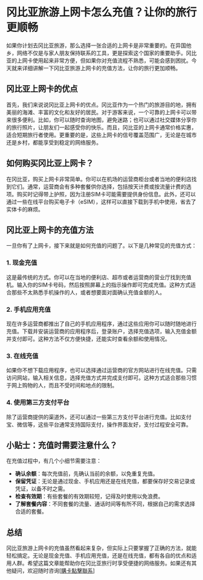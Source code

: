 # 冈比亚旅游上网卡怎么充值？让你的旅行更顺畅

如果你计划去冈比亚旅游，那么选择一张合适的上网卡是非常重要的。在异国他乡，网络不仅是与家人朋友保持联系的工具，更是探索这个国家的重要助手。冈比亚的上网卡使用起来非常方便，但如果你对充值流程不熟悉，可能会感到困扰。今天就来详细讲解一下冈比亚旅游上网卡的充值方法，让你的旅行更加顺畅。

## 冈比亚上网卡的优点

首先，我们来说说冈比亚上网卡的优点。冈比亚作为一个热门的旅游目的地，拥有美丽的海滩、丰富的文化和友好的居民。对于游客来说，一个可靠的上网卡可以带来很多便利。比如，你可以随时查询地图，避免迷路；也可以通过社交媒体分享你的旅行照片，让朋友们一起感受你的快乐。而且，冈比亚的上网卡通常价格实惠，适合短期旅行者使用。更重要的是，这些上网卡的信号覆盖范围广，无论是在城市还是乡村，都能享受到稳定的网络服务。

## 如何购买冈比亚上网卡？

在冈比亚，购买上网卡非常简单。你可以在机场的运营商柜台或者当地的便利店找到它们。通常，运营商会有多种套餐供你选择，包括按天计费或按流量计费的选项。购买时记得带上护照，因为注册SIM卡可能需要提供身份信息。此外，还可以通过一些在线平台购买电子卡（eSIM），这样可以直接下载到手机中使用，省去了实体卡的麻烦。

## 冈比亚上网卡的充值方法

一旦你有了上网卡，接下来就是如何充值的问题了。以下是几种常见的充值方式：

### 1. 现金充值

这是最传统的方式。你可以在当地的便利店、超市或者运营商的营业厅找到充值机。输入你的SIM卡号码，然后按照屏幕上的指示操作即可完成充值。这种方式适合那些不太熟悉手机操作的人，或者想要面对面确认充值金额的人。

### 2. 手机应用充值

现在许多运营商都推出了自己的手机应用程序，通过这些应用你可以随时随地进行充值。下载并安装运营商的应用程序后，登录账户，选择充值选项，输入充值金额并支付即可。这种方法不仅方便快捷，还能实时查看余额和使用情况。

### 3. 在线充值

如果你不想下载应用程序，也可以选择通过运营商的官方网站进行在线充值。只需访问网站，输入相关信息，选择充值方式并完成支付即可。这种方式适合那些习惯于网上购物的人，而且不受时间和地点的限制。

### 4. 使用第三方支付平台

除了运营商提供的渠道外，还可以通过一些第三方支付平台进行充值。比如支付宝、微信等，这些平台通常支持国际支付，操作界面友好，支付过程安全可靠。

## 小贴士：充值时需要注意什么？

在充值过程中，有几个小细节需要注意：

- **确认余额**：每次充值前，先确认当前的余额，以免重复充值。
- **保留凭证**：无论是通过现金、手机应用还是在线充值，都要保存好交易记录或凭证，以备不时之需。
- **检查有效期**：有些套餐的有效期较短，记得及时使用以免浪费。
- **了解套餐内容**：不同套餐的流量、通话时间等有所不同，根据自己的需求选择合适的套餐。

## 总结

冈比亚旅游上网卡的充值虽然看起来复杂，但实际上只要掌握了正确的方法，就能轻松搞定。无论是现金充值、手机应用充值，还是在线充值，都有各自的优点和适用人群。希望这篇文章能帮助你在冈比亚旅行时享受便捷的网络服务。如果还有其他疑问，欢迎随时咨询[[購卡點擊聯系](https://t.me/s/esim1088)]